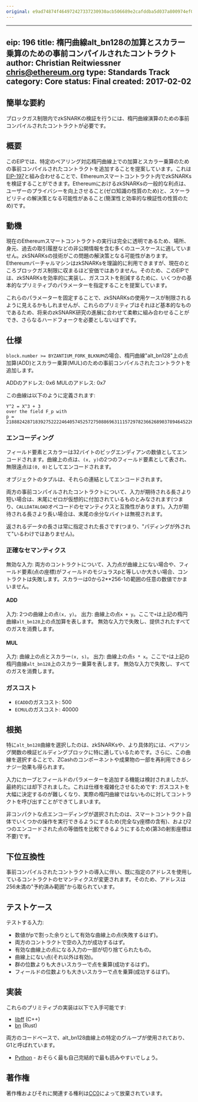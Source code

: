 ```yaml
---
original: e9ad74874f464972427337230930acb506689e2cafddba5d037a800974ef0612
---
```


---
eip: 196
title: 楕円曲線alt_bn128の加算とスカラー乗算のための事前コンパイルされたコントラクト
author: Christian Reitwiessner <chris@ethereum.org>
type: Standards Track
category: Core
status: Final
created: 2017-02-02
---

## 簡単な要約

ブロックガス制限内でzkSNARKの検証を行うには、楕円曲線演算のための事前コンパイルされたコントラクトが必要です。

## 概要

このEIPでは、特定のペアリング対応楕円曲線上での加算とスカラー乗算のための事前コンパイルされたコントラクトを追加することを提案しています。これは[EIP-197](./eip-197.md)と組み合わせることで、Ethereumスマートコントラクト内でzkSNARKsを検証することができます。EthereumにおけるzkSNARKsの一般的な利点は、ユーザーのプライバシーを向上させること(ゼロ知識の性質のため)と、スケーラビリティの解決策となる可能性があること(簡潔性と効率的な検証性の性質のため)です。

## 動機

現在のEthereumスマートコントラクトの実行は完全に透明であるため、場所、身元、過去の取引履歴などの非公開情報を含む多くのユースケースに適していません。zkSNARKsの技術がこの問題の解決策となる可能性があります。EthereumバーチャルマシンはzkSNARKsを理論的に利用できますが、現在のところブロックガス制限に収まるほど安価ではありません。そのため、このEIPでは、zkSNARKsを効率的に実装し、ガスコストを削減するために、いくつかの基本的なプリミティブのパラメーターを指定することを提案しています。

これらのパラメーターを固定することで、zkSNARKsの使用ケースが制限されるように見えるかもしれませんが、これらのプリミティブはそれほど基本的なものであるため、将来のzkSNARK研究の進展に合わせて柔軟に組み合わせることができ、さらなるハードフォークを必要としないはずです。

## 仕様

`block.number >= BYZANTIUM_FORK_BLKNUM`の場合、楕円曲線"alt_bn128"上の点加算(ADD)とスカラー乗算(MUL)のための事前コンパイルされたコントラクトを追加します。

ADDのアドレス: 0x6
MULのアドレス: 0x7

この曲線は以下のように定義されます:
```
Y^2 = X^3 + 3
over the field F_p with
p = 21888242871839275222246405745257275088696311157297823662689037894645226208583
```

### エンコーディング

フィールド要素とスカラーは32バイトのビッグエンディアンの数値としてエンコードされます。曲線上の点は、`(x, y)`の2つのフィールド要素として表され、無限遠点は`(0, 0)`としてエンコードされます。

オブジェクトのタプルは、それらの連結としてエンコードされます。

両方の事前コンパイルされたコントラクトについて、入力が期待される長さより短い場合は、末尾にゼロが仮想的に付加されているものとみなされます(つまり、`CALLDATALOAD`オペコードのセマンティクスと互換性があります)。入力が期待される長さより長い場合は、末尾の余分なバイトは無視されます。

返されるデータの長さは常に指定された長さです(つまり、"パディングが外されて"いるわけではありません)。

### 正確なセマンティクス

無効な入力: 両方のコントラクトについて、入力点が曲線上にない場合や、フィールド要素(点の座標)がフィールドのモジュラスpと等しいか大きい場合、コントラクトは失敗します。スカラーは0から2**256-1の範囲の任意の数値でかまいません。

#### ADD
入力: 2つの曲線上の点`(x, y)`。
出力: 曲線上の点`x + y`。ここで`+`は上記の楕円曲線`alt_bn128`上の点加算を表します。
無効な入力で失敗し、提供されたすべてのガスを消費します。

#### MUL
入力: 曲線上の点とスカラー`(x, s)`。
出力: 曲線上の点`s * x`。ここで`*`は上記の楕円曲線`alt_bn128`上のスカラー乗算を表します。
無効な入力で失敗し、すべてのガスを消費します。

### ガスコスト

 - `ECADD`のガスコスト: 500
 - `ECMUL`のガスコスト: 40000

## 根拠

特に`alt_bn128`曲線を選択したのは、zkSNARKsや、より具体的には、ペアリング関数の検証ビルディングブロックに特に適しているためです。さらに、この曲線を選択することで、ZCashのコンポーネントや成果物の一部を再利用できるシナジー効果も得られます。

入力にカーブとフィールドのパラメーターを追加する機能は検討されましたが、最終的には却下されました。これは仕様を複雑化させるためです: ガスコストを大幅に決定するのが難しくなり、実際の楕円曲線ではないものに対してコントラクトを呼び出すことができてしまいます。

非コンパクトな点エンコーディングが選択されたのは、スマートコントラクト自体でいくつかの操作を実行できるようにするため(完全なy座標の含有)、および2つのエンコードされた点の等価性を比較できるようにするため(第3の射影座標は不要)です。

## 下位互換性

事前コンパイルされたコントラクトの導入に伴い、既に指定のアドレスを使用しているコントラクトのセマンティクスが変更されます。そのため、アドレスは256未満の"予約済み範囲"から取られています。

## テストケース

テストする入力:

 - 数値がpで割った余りとして有効な曲線上の点(失敗するはず)。
 - 両方のコントラクトで空の入力が成功するはず。
 - 有効な曲線上の点になる入力の一部が切り捨てられたもの。
 - 曲線上にない点(それ以外は有効)。
 - 群の位数よりも大きいスカラーで点を乗算(成功するはず)。
 - フィールドの位数よりも大きいスカラーで点を乗算(成功するはず)。

## 実装

これらのプリミティブの実装は以下で入手可能です:

 - [libff](https://github.com/scipr-lab/libff/blob/master/libff/algebra/curves/alt_bn128/alt_bn128_g1.cpp) (C++)
 - [bn](https://github.com/zcash/bn/blob/master/src/groups/mod.rs) (Rust)

両方のコードベースで、alt_bn128曲線上の特定のグループが使用されており、G1と呼ばれています。

 - [Python](https://github.com/ethereum/py_pairing/blob/master/py_ecc/bn128/bn128_curve.py) - おそらく最も自己完結的で最も読みやすいでしょう。

## 著作権

著作権およびそれに関連する権利は[CC0](../LICENSE.md)によって放棄されています。